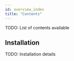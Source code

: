 ```yaml
---
id: overview_index
title: "Contents"
---
```


TODO: List of contents available

## Installation

TODO: Installation details
